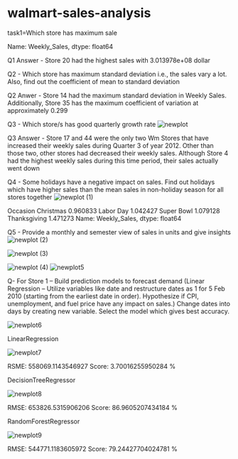 # walmart-sales-analysis
task1=Which store has maximum sale


Name: Weekly_Sales, dtype: float64

Q1 Answer - Store 20 had the highest sales with 3.013978e+08 dollar

Q2 - Which store has maximum standard deviation i.e., the sales vary a lot. Also, find out the coefficient of mean to standard deviation

Q2 Anwer - Store 14 had the maximum standard deviation in Weekly Sales. Additionally, Store 35 has the maximum coefficient of variation at approximately 0.299

Q3 - Which store/s has good quarterly growth rate 
![newplot](https://user-images.githubusercontent.com/109465506/186193004-3e367b8b-267f-4253-aeaf-c960a6e0013c.png)

Q3 Answer - Store 17 and 44 were the only two Wm Stores that have increased their weekly sales during Quarter 3 of year 2012. Other than those two, other stores had decreased their weekly sales. Although Store 4 had the highest weekly sales during this time period, their sales actually went down

Q4 - Some holidays have a negative impact on sales. Find out holidays which have higher sales than the mean sales in non-holiday season for all stores together
![newplot (1)](https://user-images.githubusercontent.com/109465506/186193261-b119c72f-d0dd-4d19-8c51-2e586ff8b3a0.png)

Occasion
Christmas       0.960833
Labor Day       1.042427
Super Bowl      1.079128
Thanksgiving    1.471273
Name: Weekly_Sales, dtype: float64

Q5 - Provide a monthly and semester view of sales in units and give insights
![newplot (2)](https://user-images.githubusercontent.com/109465506/186193565-d7bd01fa-8686-4268-8613-963361ad65ea.png)

![newplot (3)](https://user-images.githubusercontent.com/109465506/186193627-7fdc7846-992e-4935-a7ac-40504ad1c3bb.png)

![newplot (4)](https://user-images.githubusercontent.com/109465506/186193731-016c647f-10fb-451c-9af1-a1b7c3fa4d0f.png)
![newplot5](https://user-images.githubusercontent.com/109465506/186193884-48df7e59-dba0-4c2e-be60-0c7c1f1087f0.png)


Q- For Store 1 – Build prediction models to forecast demand (Linear Regression – Utilize variables like date and restructure dates as 1 for 5 Feb 2010 (starting from the earliest date in order). Hypothesize if CPI, unemployment, and fuel price have any impact on sales.) Change dates into days by creating new variable. Select the model which gives best accuracy.

![newplot6](https://user-images.githubusercontent.com/109465506/186194193-de87eea1-bdf4-4abc-9cbc-df4880a1c838.png)

LinearRegression

![newplot7](https://user-images.githubusercontent.com/109465506/186194370-27c2a912-87d2-43f7-83b0-2e528fc2b95a.png)

RSME: 558069.1143546927
Score: 3.70016255950284 %

DecisionTreeRegressor

![newplot8](https://user-images.githubusercontent.com/109465506/186194560-cbbf8b15-76f2-456f-af01-a7e134c343f5.png)

RMSE: 653826.5315906206
Score: 86.9605207434184 %

RandomForestRegressor

![newplot9](https://user-images.githubusercontent.com/109465506/186194777-0a6abdbf-d720-4904-b917-e58f5323e03e.png)

RMSE: 544771.1183605972
Score: 79.24427704024781 %

